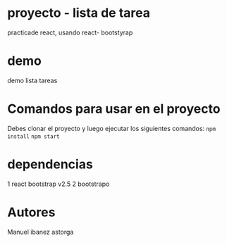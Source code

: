 # proyecto - lista de tarea
practicade react, usando react- bootstyrap
 # demo
demo lista tareas

# Comandos para usar en el proyecto
Debes clonar el proyecto y luego ejecutar los siguientes comandos:
 `npm install`
 `npm start`

# dependencias
1 react bootstrap v2.5
2 bootstrapo
 

 # Autores

Manuel ibanez astorga